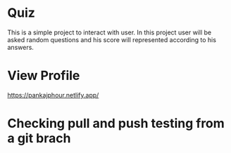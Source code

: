 # Quiz
This is a simple project to interact with user. In this project user will be asked random questions and his score will represented according to his answers.

# View Profile
https://pankajphour.netlify.app/

# Checking pull and push testing from a git brach

